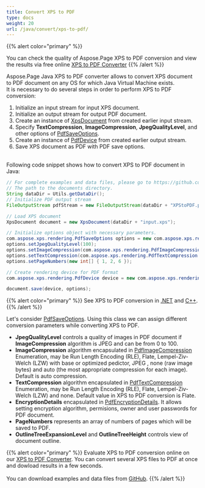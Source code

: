 ```yaml
---
title: Convert XPS to PDF
type: docs
weight: 20
url: /java/convert/xps-to-pdf/
---
```


{{% alert color="primary" %}} 

You can check the quality of Aspose.Page XPS to PDF conversion and view the results via free online <a nofollow href="https://products.aspose.app/page/conversion/xps-to-pdf">XPS to PDF Converter</a> {{% /alert %}} 

Aspose.Page Java XPS to PDF converter allows to convert XPS document to PDF document on any OS for which Java Virtual Machine exists.
<br>It is necessary to do several steps in order to perform XPS to PDF conversion:
1. Initialize an input stream for input XPS document.
2. Initialize an output stream for output PDF document.
3. Create an instance of [XpsDocument](https://apireference.aspose.com/page/java/com.aspose.xps/xpsdocument) from created earlier input stream.
4. Specify **TextCompression**, **ImageCompression**, **JpegQualityLevel**, and other options of [PdfSaveOptions](https://apireference.aspose.com/page/java/com.aspose.xps.rendering/pdfsaveoptions).
5. Create an instance of [PdfDevice](https://apireference.aspose.com/page/java/com.aspose.xps.rendering/pdfdevice) from created earlier output stream.
6. Save XPS document as PDF with PDF save options. 

<br>Following code snippet shows how to convert XPS to PDF document in Java:
<br>
```Java
// For complete examples and data files, please go to https://github.com/aspose-page/Aspose.Page-for-Java
// The path to the documents directory.
String dataDir = Utils.getDataDir();
// Initialize PDF output stream
FileOutputStream pdfStream = new FileOutputStream(dataDir + "XPStoPDF.pdf");

// Load XPS document
XpsDocument document = new XpsDocument(dataDir + "input.xps");

// Initialize options object with necessary parameters.
com.aspose.xps.rendering.PdfSaveOptions options = new com.aspose.xps.rendering.PdfSaveOptions();
options.setJpegQualityLevel(100);
options.setImageCompression(com.aspose.xps.rendering.PdfImageCompression.Jpeg);
options.setTextCompression(com.aspose.xps.rendering.PdfTextCompression.Flate);
options.setPageNumbers(new int[] { 1, 2, 6 });

// Create rendering device for PDF format
com.aspose.xps.rendering.PdfDevice device = new com.aspose.xps.rendering.PdfDevice(pdfStream);

document.save(device, options);
```
{{% alert color="primary" %}}
See XPS to PDF conversion in [.NET](/page/net/convert/xps-to-pdf/) and [C++](/page/cpp/convert/xps-to-pdf/).
{{% /alert %}}

Let's consider [PdfSaveOptions](https://apireference.aspose.com/page/java/com.aspose.xps.rendering/pdfsaveoptions). Using this class we can assign different conversion parameters while converting XPS to PDF.
<br>
- **JpegQualityLevel** controls a quality of images in PDF document if **ImageCompression** algorithm is JPEG and can be from 0 to 100.
- **ImageCompression** algorithm encapsulated in [PdfImageCompression](https://apireference.aspose.com/page/java/com.aspose.xps.rendering/pdfimagecompression) Enumeration, may be Run Length Encoding (RLE), Flate, Lempel-Ziv-Welch (LZW) with base or optimized pedictor, JPEG , none (raw image bytes) and auto (the most appropriate compression for each image). Default is auto compression.
- **TextCompression** algorithm encapsulated in [PdfTextCompression](https://apireference.aspose.com/page/java/com.aspose.xps.rendering/pdftextcompression) Enumeration, may be Run Length Encoding (RLE), Flate, Lempel-Ziv-Welch (LZW) and none. Default value in XPS to PDF conversion is Flate.
- **EncryptionDetails** encapsulated in [PdfEncryptionDetails](https://apireference.aspose.com/page/java/com.aspose.xps.rendering/pdfencryptiondetails). It allows setting encryption algorithm, permisions, owner and user passwords for PDF document.
- **PageNumbers** represents an array of numbers of pages which will be saved to PDF.
- **OutlineTreeExpansionLevel** and **OutlineTreeHeight** controls view of document outline.

{{% alert color="primary" %}}
Evaluate XPS to PDF conversion online on our <a nofollow href="https://products.aspose.app/page/conversion/xps-to-pdf">XPS to PDF Converter</a>. You can convert several XPS files to PDF at once and dowload results in a few seconds.
<br>
<br>
You can download examples and data files from [GitHub](https://github.com/aspose-page/Aspose.Page-for-Java). {{% /alert %}}
